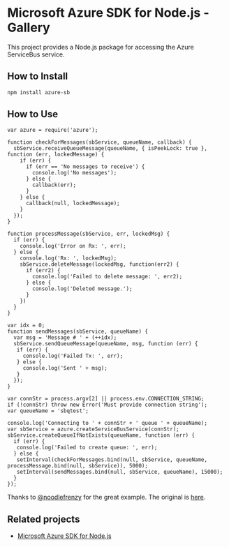 # Microsoft Azure SDK for Node.js - Gallery

This project provides a Node.js package for accessing the Azure ServiceBus service.


## How to Install

```bash
npm install azure-sb
```

## How to Use

```node
var azure = require('azure');

function checkForMessages(sbService, queueName, callback) {
  sbService.receiveQueueMessage(queueName, { isPeekLock: true }, function (err, lockedMessage) {
    if (err) {
      if (err == 'No messages to receive') {
        console.log('No messages');
      } else {
        callback(err);
      }
    } else {
      callback(null, lockedMessage);
    }
  });
}

function processMessage(sbService, err, lockedMsg) {
  if (err) {
    console.log('Error on Rx: ', err);
  } else {
    console.log('Rx: ', lockedMsg);
    sbService.deleteMessage(lockedMsg, function(err2) {
      if (err2) {
        console.log('Failed to delete message: ', err2);
      } else {
        console.log('Deleted message.');
      }
    })
  }
}

var idx = 0;
function sendMessages(sbService, queueName) {
  var msg = 'Message # ' + (++idx);
  sbService.sendQueueMessage(queueName, msg, function (err) {
   if (err) {
     console.log('Failed Tx: ', err);
   } else {
     console.log('Sent ' + msg);
   }
  });
}

var connStr = process.argv[2] || process.env.CONNECTION_STRING;
if (!connStr) throw new Error('Must provide connection string');
var queueName = 'sbqtest';

console.log('Connecting to ' + connStr + ' queue ' + queueName);
var sbService = azure.createServiceBusService(connStr);
sbService.createQueueIfNotExists(queueName, function (err) {
  if (err) {
   console.log('Failed to create queue: ', err);
  } else {
   setInterval(checkForMessages.bind(null, sbService, queueName, processMessage.bind(null, sbService)), 5000);
   setInterval(sendMessages.bind(null, sbService, queueName), 15000);
  }
});
```
Thanks to [@noodlefrenzy](https://github.com/noodlefrenzy) for the great example. The original is [here](https://github.com/noodlefrenzy/node-cerulean/blob/master/examples/servicebus_send_receive.js).

## Related projects

- [Microsoft Azure SDK for Node.js](https://github.com/WindowsAzure/azure-sdk-for-node)
